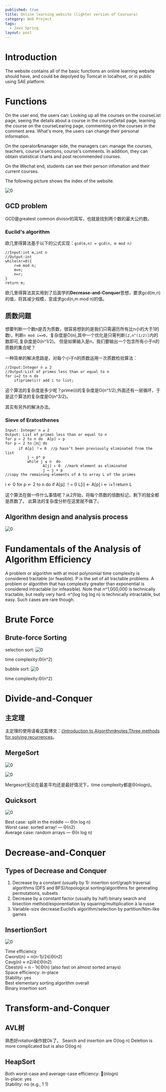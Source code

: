 ```yaml
---
published: true
title: Online learning website (lighter version of Coursera)
category: Web Project
tags: 
  - Java Spring
layout: post
---
```


# Introduction

The website contains all of the basic functions an online learning website should have, and could be depolyed by Tomcat in localhost, or in public using SAE platform.

# Functions

On the user end, the users can: Looking up all the courses on the courseList page, seeing the details about a course in the courseDetail page, learning the course on the courseLearing page, commenting on the courses in the comment area. What's more, the users can change their personal information.

On the operator&manager side, the managers can: manage the courses, teachers, course's sections, course's comments. In addition, they can obtain statistical charts and post recommended courses.

On the Wechat end, students can see their person infomation and their current courses.

The following picture shows the index of the website.

![0](https://raw.githubusercontent.com/coldsrh233.github.io/blob/master/_posts/image/%23java_spring/0.jpg)

## GCD problem

GCD是greatest common divisor的简写，也就是找到两个数的最大公约数。

### Euclid's algorithm

欧几里得算法基于以下的公式实现：`gcd(m,n) = gcd(n, m mod n)`

	//Input:int m,int n
	//Output:int
	while(n!=0){
		r=m mod n;
		m=n;
		n=r;
	}
	return m;
	
欧几里得算法其实用到了后面学的**Decrease-and-Conquer**思想，要求gcd(m,n)的值，将其减少规模，变成求gcd(n,m mod n)的值。

## 质数问题

想要判断一个数n是否为质数，很容易想到的是我们只需遍历所有比n小的大于1的数i，判断`n mod i==0`，复杂度是O(n),其中一个优化是只需判断`[2,n^(1/2)]`内的数即可,复杂度是O(n^1/2)。
但是如果输入是n，我们要输出一个包含所有小于n的质数的集合呢？

一种简单的解决思路是，对每个小于n的质数运用一次质数检验算法：

	//Input:Integer n ≥ 2
	//Output:List of primes less than or equal to n
	for i=2 to n do
		if(prime(i)) add i to list;

这个算法的复杂度是多少呢？prime(i)的复杂度是O(n^1/2),外面还有一层循环，于是这个算法的复杂度是O(n^3/2)。

其实有另外的解决办法。

### Sieve of Eratosthenes

	Input: Integer n ≥ 2
	Output: List of primes less than or equal to n
	for p ← 2 to n do  A[p] ← p
	for p ← 2 to n do  
		  if A[p] ！= 0  //p hasn’t been previously eliminated from the list
			  j ← p* p
			  while j ≤ n  do
					 A[j] ← 0  //mark element as eliminated 	
					 j ← j + p
	//copy the remaining elements of A to array L of the primes
   i ← 0
   for p ← 2 to n do
        if A[p] ！=  0 
                L[i] ← A[p] 
                i ← i+1
   return L
   
这个算法在做一件什么事情呢？从2开始，将每个质数的倍数标记，剩下的就全都是质数了。
此算法的复杂度分析在这里就不做了。

## Algorithm design and analysis process

![0](https://raw.githubusercontent.com/Logos23333/Logos23333.github.io/master/_posts/image/algorithm/0.png)

# Fundamentals of the Analysis of Algorithm Efficiency

A problem or algorithm with at most polynomial time complexity is considered tractable (or feasible).  P is the set of all tractable problems.
A problem or algorithm that has complexity greater than exponential is considered intractable (or infeasible).
Note that n^1,000,000 is technically tractable, but really very hard.  n^(log log log n) is technically intractable, but easy.  Such cases are rare though.

# Brute Force

## Brute-force Sorting

selection sort:
![0](https://raw.githubusercontent.com/Logos23333/Logos23333.github.io/master/_posts/image/algorithm/1.png)

time complexity:Θ(n^2)

bubble sort:
![0](https://raw.githubusercontent.com/Logos23333/Logos23333.github.io/master/_posts/image/algorithm/2.png)

time complexity:Θ(n^2)

# Divide-and-Conquer

## 主定理

主定理的使用请看这篇博文：[《Introduction to Algorithm》notes:Three methods for solving recurrences](http://logos23333.top/algorithm/2018/02/26/%E7%AE%97%E6%B3%95%E5%AF%BC%E8%AE%BA%E7%AC%94%E8%AE%B0dacpart3/)。

## MergeSort

![0](https://raw.githubusercontent.com/Logos23333/Logos23333.github.io/master/_posts/image/algorithm/3.png)

![0](https://raw.githubusercontent.com/Logos23333/Logos23333.github.io/master/_posts/image/algorithm/4.png)

Mergesort无论在最差平均还是最好情况下，time complexity都是Θ(nlogn)。

## Quicksort

![0](https://raw.githubusercontent.com/Logos23333/Logos23333.github.io/master/_posts/image/algorithm/5.png)

Best case: split in the middle — Θ(n log n)   
Worst case: sorted array! — Θ(n2)   
Average case: random arrays — Θ(n log n)  


# Decrease-and-Conquer

## Types of Decrease and Conquer

1. Decrease by a constant (usually by 1): insertion sort/graph traversal algorithms (DFS and BFS)/topological sorting/algorithms for generating permutations, subsets	
2. Decrease by a constant factor (usually by half):binary search and bisection method/exponentiation by squaring/multiplication à la russe
3. Variable-size decrease:Euclid’s algorithm/selection by partition/Nim-like games

## InsertionSort

![0](https://raw.githubusercontent.com/Logos23333/Logos23333.github.io/master/_posts/image/algorithm/6.png)

Time efficiency  
	Cworst(n) = n(n-1)/2∈Θ(n2)  
	Cavg(n) ≈ n2/4∈Θ(n2)  
	Cbest(n) = n - 1∈Θ(n)  (also fast on almost sorted arrays)  
Space efficiency: in-place  
Stability: yes  
Best elementary sorting algorithm overall  
Binary insertion sort  

# Transform-and-Conquer

## AVL树

熟悉好rotation操作就Ok了。
Search and insertion are O(log n) 
Deletion is more complicated but is also O(log n)

## HeapSort

Both worst-case and average-case efficiency: (nlogn)  
In-place: yes  
Stability: no (e.g., 1  1)	 





